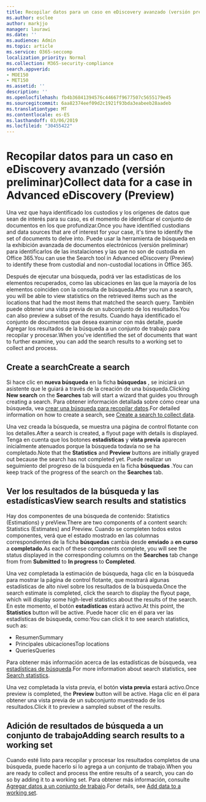 ```yaml
---
title: Recopilar datos para un caso en eDiscovery avanzado (versión preliminar)
ms.author: esclee
author: markjjo
manager: laurawi
ms.date: ''
ms.audience: Admin
ms.topic: article
ms.service: O365-seccomp
localization_priority: Normal
ms.collection: M365-security-compliance
search.appverid:
- MOE150
- MET150
ms.assetid: ''
description: ''
ms.openlocfilehash: fb4b36841394576c44667f9677507c5655179e45
ms.sourcegitcommit: 6aa82374eef09d2c1921f93bda3eabeeb28aadeb
ms.translationtype: MT
ms.contentlocale: es-ES
ms.lasthandoff: 03/06/2019
ms.locfileid: "30455422"
---
```

# <a name="collect-data-for-a-case-in-advanced-ediscovery-preview"></a><span data-ttu-id="c4b79-102">Recopilar datos para un caso en eDiscovery avanzado (versión preliminar)</span><span class="sxs-lookup"><span data-stu-id="c4b79-102">Collect data for a case in Advanced eDiscovery (Preview)</span></span>

<span data-ttu-id="c4b79-103">Una vez que haya identificado los custodios y los orígenes de datos que sean de interés para su caso, es el momento de identificar el conjunto de documentos en los que profundizar.</span><span class="sxs-lookup"><span data-stu-id="c4b79-103">Once you have identified custodians and data sources that are of interest for your case, it's time to identify the set of documents to delve into.</span></span> <span data-ttu-id="c4b79-104">Puede usar la herramienta de búsqueda en la exhibición avanzada de documentos electrónicos (versión preliminar) para identificarlos de las instalaciones y las que no son de custodia en Office 365.</span><span class="sxs-lookup"><span data-stu-id="c4b79-104">You can use the Search tool in Advanced eDiscovery (Preview) to identify these from custodial and non-custodial locations in Office 365.</span></span>

<span data-ttu-id="c4b79-105">Después de ejecutar una búsqueda, podrá ver las estadísticas de los elementos recuperados, como las ubicaciones en las que la mayoría de los elementos coinciden con la consulta de búsqueda.</span><span class="sxs-lookup"><span data-stu-id="c4b79-105">After you run a search, you will be able to view statistics on the retrieved items such as the locations that had the most items that matched the search query.</span></span> <span data-ttu-id="c4b79-106">También puede obtener una vista previa de un subconjunto de los resultados.</span><span class="sxs-lookup"><span data-stu-id="c4b79-106">You can also preview a subset of the results.</span></span> <span data-ttu-id="c4b79-107">Cuando haya identificado el conjunto de documentos que desea examinar con más detalle, puede Agregar los resultados de la búsqueda a un conjunto de trabajo para recopilar y procesar.</span><span class="sxs-lookup"><span data-stu-id="c4b79-107">When you've identified the set of documents that want to further examine, you can add the search results to a working set to collect and process.</span></span>

## <a name="create-a-search"></a><span data-ttu-id="c4b79-108">Create a search</span><span class="sxs-lookup"><span data-stu-id="c4b79-108">Create a search</span></span>

<span data-ttu-id="c4b79-109">Si hace clic en **nueva búsqueda** en la ficha **búsquedas** , se iniciará un asistente que le guiará a través de la creación de una búsqueda.</span><span class="sxs-lookup"><span data-stu-id="c4b79-109">Clicking **New search** on the **Searches** tab will start a wizard that guides you through creating a search.</span></span> <span data-ttu-id="c4b79-110">Para obtener información detallada sobre cómo crear una búsqueda, vea [crear una búsqueda para recopilar datos](create-search-to-collect-data.md).</span><span class="sxs-lookup"><span data-stu-id="c4b79-110">For detailed information on how to create a search, see [Create a search to collect data](create-search-to-collect-data.md).</span></span>

<span data-ttu-id="c4b79-111">Una vez creada la búsqueda, se muestra una página de control flotante con los detalles.</span><span class="sxs-lookup"><span data-stu-id="c4b79-111">After a search is created, a flyout page with details is displayed.</span></span> <span data-ttu-id="c4b79-112">Tenga en cuenta que los botones **estadísticas** y **vista previa** aparecen inicialmente atenuados porque la búsqueda todavía no se ha completado.</span><span class="sxs-lookup"><span data-stu-id="c4b79-112">Note that the **Statistics** and **Preview** buttons are initially grayed out because the search has not completed yet.</span></span> <span data-ttu-id="c4b79-113">Puede realizar un seguimiento del progreso de la búsqueda en la ficha **búsquedas** .</span><span class="sxs-lookup"><span data-stu-id="c4b79-113">You can keep track of the progress of the search on the **Searches** tab.</span></span>

## <a name="view-search-results-and-statistics"></a><span data-ttu-id="c4b79-114">Ver los resultados de la búsqueda y las estadísticas</span><span class="sxs-lookup"><span data-stu-id="c4b79-114">View search results and statistics</span></span>
<span data-ttu-id="c4b79-115">Hay dos componentes de una búsqueda de contenido: Statistics (Estimations) y preView.</span><span class="sxs-lookup"><span data-stu-id="c4b79-115">There are two components of a content search: Statistics (Estimates) and Preview.</span></span> <span data-ttu-id="c4b79-116">Cuando se completen todos estos componentes, verá que el estado mostrado en las columnas correspondientes de la ficha **búsquedas** cambia desde **enviado** a **en curso** a **completado**.</span><span class="sxs-lookup"><span data-stu-id="c4b79-116">As each of these components complete, you will see the status displayed in the corresponding columns on the **Searches** tab change from from **Submitted** to **In progress** to **Completed**.</span></span>

<span data-ttu-id="c4b79-117">Una vez completada la estimación de búsqueda, haga clic en la búsqueda para mostrar la página de control flotante, que mostrará algunas estadísticas de alto nivel sobre los resultados de la búsqueda.</span><span class="sxs-lookup"><span data-stu-id="c4b79-117">Once the search estimate is completed, click the search to display the flyout page, which will display some high-level statistics about the results of the search.</span></span> <span data-ttu-id="c4b79-118">En este momento, el botón **estadísticas** estará activo.</span><span class="sxs-lookup"><span data-stu-id="c4b79-118">At this point, the **Statistics** button will be active.</span></span> <span data-ttu-id="c4b79-119">Puede hacer clic en él para ver las estadísticas de búsqueda, como:</span><span class="sxs-lookup"><span data-stu-id="c4b79-119">You can click it to see search statistics, such as:</span></span>

- <span data-ttu-id="c4b79-120">Resumen</span><span class="sxs-lookup"><span data-stu-id="c4b79-120">Summary</span></span>
- <span data-ttu-id="c4b79-121">Principales ubicaciones</span><span class="sxs-lookup"><span data-stu-id="c4b79-121">Top locations</span></span>
- <span data-ttu-id="c4b79-122">Queries</span><span class="sxs-lookup"><span data-stu-id="c4b79-122">Queries</span></span>

<span data-ttu-id="c4b79-123">Para obtener más información acerca de las estadísticas de búsqueda, vea [estadísticas de búsqueda](search-statistics.md).</span><span class="sxs-lookup"><span data-stu-id="c4b79-123">For more information about search statistics, see [Search statistics](search-statistics.md).</span></span>

<span data-ttu-id="c4b79-124">Una vez completada la vista previa, el botón **vista previa** estará activo.</span><span class="sxs-lookup"><span data-stu-id="c4b79-124">Once preview is completed, the **Preview** button will be active.</span></span> <span data-ttu-id="c4b79-125">Haga clic en él para obtener una vista previa de un subconjunto muestreado de los resultados.</span><span class="sxs-lookup"><span data-stu-id="c4b79-125">Click it to preview a sampled subset of the results.</span></span>

## <a name="adding-search-results-to-a-working-set"></a><span data-ttu-id="c4b79-126">Adición de resultados de búsqueda a un conjunto de trabajo</span><span class="sxs-lookup"><span data-stu-id="c4b79-126">Adding search results to a working set</span></span>

<span data-ttu-id="c4b79-127">Cuando esté listo para recopilar y procesar los resultados completos de una búsqueda, puede hacerlo si lo agrega a un conjunto de trabajo.</span><span class="sxs-lookup"><span data-stu-id="c4b79-127">When you are ready to collect and process the entire results of a search, you can do so by adding it to a working set.</span></span> <span data-ttu-id="c4b79-128">Para obtener más información, consulte [Agregar datos a un conjunto de trabajo](add-data-to-working-set.md).</span><span class="sxs-lookup"><span data-stu-id="c4b79-128">For details, see [Add data to a working set](add-data-to-working-set.md).</span></span> 